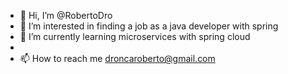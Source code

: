 - 👋 Hi, I’m @RobertoDro
- 👀 I’m interested in finding a job as a java developer with spring
- 🌱 I’m currently learning microservices with spring cloud 
-
- 📫 How to reach me droncaroberto@gmail.com

<!---
RobertoDro/RobertoDro is a ✨ special ✨ repository because its `README.md` (this file) appears on your GitHub profile.
You can click the Preview link to take a look at your changes.
--->
